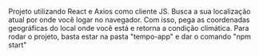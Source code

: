 Projeto utilizando React e Axios como cliente JS.
Busca a sua localização atual por onde você logar no navegador. Com isso, pega as coordenadas geográficas do local onde você está e retorna a condição climática.
Para rodar o projeto, basta estar na pasta "tempo-app" e dar o comando "npm start"